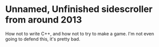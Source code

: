 Unnamed, Unfinished sidescroller from around 2013
====
How not to write C++, and how not to try to make a game.
I'm not even going to defend this, it's pretty bad.
